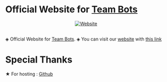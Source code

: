 #                Official Website for [<sz/> Team Bots](https://t.me/szteambots) 

<div align="center">
<a href="https://www.szbots.tech/"><img src="https://user-images.githubusercontent.com/87059430/138085351-f3966373-4bfe-4e03-8f96-3dc9983d4625.png" alt="Website"></a>
</div><br/>


◈ Official Website for [<sz/> Team Bots](https://t.me/szteambots).
◈ You can visit our [website](https://szbots.github.io/SZ-Website/) with [this link](https://szbots.github.io/SZ-Website/)


# Special Thanks
★ For hosting : [Github](https://github.com/szbots)

